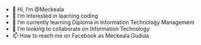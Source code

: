 - 👋 Hi, I’m @Meckeala
- 👀 I’m interested in learning coding
- 🌱 I’m currently learning Diploma in Information Technology Management 
- 💞️ I’m looking to collaborate on Information Technology 
- 📫 How to reach me on Facebook as Meckeala Gudula 

<!---
Meckeala/Meckeala is a ✨ special ✨ repository because its `README.md` (this file) appears on your GitHub profile.
You can click the Preview link to take a look at your changes.
--->
